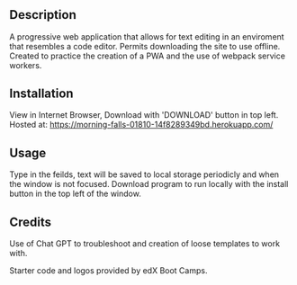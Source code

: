 # <TEXTEDITPWA>

## Description
A progressive web application that allows for text editing in an enviroment that resembles a code editor.  Permits downloading the site to use offline.  Created to practice the creation of a PWA and the use of webpack service workers.
## Installation
View in Internet Browser,
Download with 'DOWNLOAD' button in top left.
Hosted at: https://morning-falls-01810-14f8289349bd.herokuapp.com/
## Usage
Type in the feilds,  text will be saved to local storage periodicly and when the window is not focused.  Download program to run locally with the install button in the top left of the window.

## Credits
Use of Chat GPT to troubleshoot and creation of loose templates to work with.

Starter code and logos provided by edX Boot Camps.

